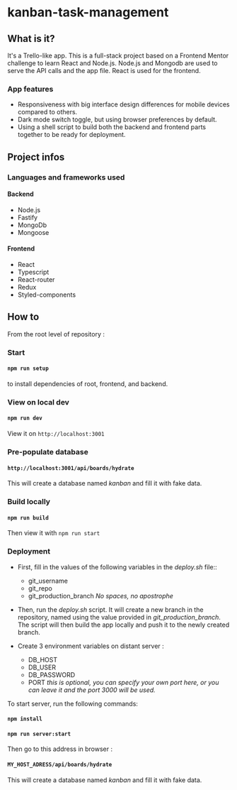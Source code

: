 # kanban-task-management

## What is it?
It's a Trello-like app. This is a full-stack project based on a Frontend Mentor challenge to learn React and Node.js. Node.js and Mongodb are used to serve the API calls and the app file. React is used for the frontend.

### App features

- Responsiveness with big interface design differences for mobile devices compared to others.
- Dark mode switch toggle, but using browser preferences by default.
- Using a shell script to build both the backend and frontend parts together to be ready for deployment.

## Project infos

### Languages and frameworks used
#### Backend

- Node.js
- Fastify
- MongoDb
- Mongoose

#### Frontend

- React
- Typescript
- React-router
- Redux
- Styled-components

## How to

From the root level of repository :

### Start

#### `npm run setup`
to install dependencies of root, frontend, and backend.

### View on local dev
#### `npm run dev`
View it on `http://localhost:3001`

### Pre-populate database
#### `http://localhost:3001/api/boards/hydrate`
This will create a database named *kanban* and fill it with fake data.

### Build locally
#### `npm run build`
Then view it with `npm run start`

### Deployment
- First, fill in the values of the following variables in the *deploy.sh* file::
  - git_username
  - git_repo
  - git_production_branch
  *No spaces, no apostrophe*

- Then, run the *deploy.sh* script. It will create a new branch in the repository, named using the value provided in *git_production_branch*. The script will then build the app locally and push it to the newly created branch.
- Create 3 environment variables on distant server :
  - DB_HOST
  - DB_USER
  - DB_PASSWORD
  - PORT *this is optional, you can specify your own port here, or you can leave it and the port 3000 will be used.*

To start server, run the following commands:
#### `npm install`
#### `npm run server:start`

Then go to this address in browser :
#### `MY_HOST_ADRESS/api/boards/hydrate`

This will create a database named *kanban* and fill it with fake data.


